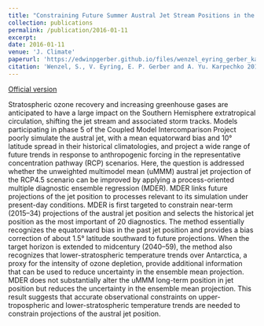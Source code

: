 ```yaml
---
title: "Constraining Future Summer Austral Jet Stream Positions in the CMIP5 Ensemble by Process-Oriented Multiple Diagnostic Regression"
collection: publications
permalink: /publication/2016-01-11
excerpt: 
date: 2016-01-11
venue: 'J. Climate'
paperurl: 'https://edwinpgerber.github.io/files/wenzel_eyring_gerber_karpechko-JC-2016.pdf'
citation: 'Wenzel, S., V. Eyring, E. P. Gerber and A. Yu. Karpechko 2016: Constraining Future Austral Jet Stream Position and Shifts in the CMIP5 Ensemble by Process-oriented Multiple Diagnostic Regression, <i>J. Climate</i>, <b>9</b>, 673-687, doi:10.1175/JCLI-D-15-0412.1.'
---
```


[Official version](http://dx.doi.org/10.1175/JCLI-D-15-0412.1)

Stratospheric ozone recovery and increasing greenhouse gases are anticipated to have a large impact on the Southern Hemisphere extratropical circulation, shifting the jet stream and associated storm tracks. Models participating in phase 5 of the Coupled Model Intercomparison Project poorly simulate the austral jet, with a mean equatorward bias and 10° latitude spread in their historical climatologies, and project a wide range of future trends in response to anthropogenic forcing in the representative concentration pathway (RCP) scenarios. Here, the question is addressed whether the unweighted multimodel mean (uMMM) austral jet projection of the RCP4.5 scenario can be improved by applying a process-oriented multiple diagnostic ensemble regression (MDER). MDER links future projections of the jet position to processes relevant to its simulation under present-day conditions. MDER is first targeted to constrain near-term (2015–34) projections of the austral jet position and selects the historical jet position as the most important of 20 diagnostics. The method essentially recognizes the equatorward bias in the past jet position and provides a bias correction of about 1.5° latitude southward to future projections. When the target horizon is extended to midcentury (2040–59), the method also recognizes that lower-stratospheric temperature trends over Antarctica, a proxy for the intensity of ozone depletion, provide additional information that can be used to reduce uncertainty in the ensemble mean projection. MDER does not substantially alter the uMMM long-term position in jet position but reduces the uncertainty in the ensemble mean projection. This result suggests that accurate observational constraints on upper-tropospheric and lower-stratospheric temperature trends are needed to constrain projections of the austral jet position.

